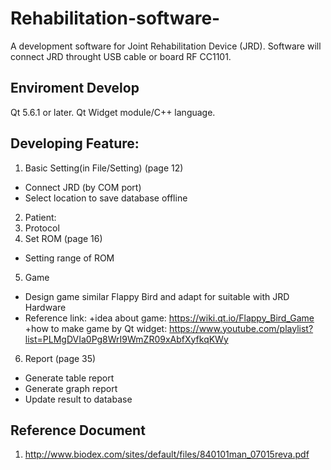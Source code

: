 # Rehabilitation-software-
 A development software for Joint Rehabilitation Device (JRD).
 Software will connect JRD throught USB cable or board RF CC1101.

## Enviroment Develop
 Qt 5.6.1 or later.
 Qt Widget module/C++ language.
 
## Developing Feature: 
1. Basic Setting(in File/Setting) (page 12)
  - Connect JRD (by COM port)
  - Select location to save database offline
2. Patient:
3. Protocol
4. Set ROM (page 16)
  - Setting range of ROM
5. Game 
  - Design game similar Flappy Bird and adapt for suitable with JRD Hardware
  - Reference link: 
    +idea about game: https://wiki.qt.io/Flappy_Bird_Game
    +how to make game by Qt widget: https://www.youtube.com/playlist?list=PLMgDVIa0Pg8WrI9WmZR09xAbfXyfkqKWy
6. Report (page 35)
  - Generate table report
  - Generate graph report
  - Update result to database

## Reference Document
1. http://www.biodex.com/sites/default/files/840101man_07015reva.pdf
